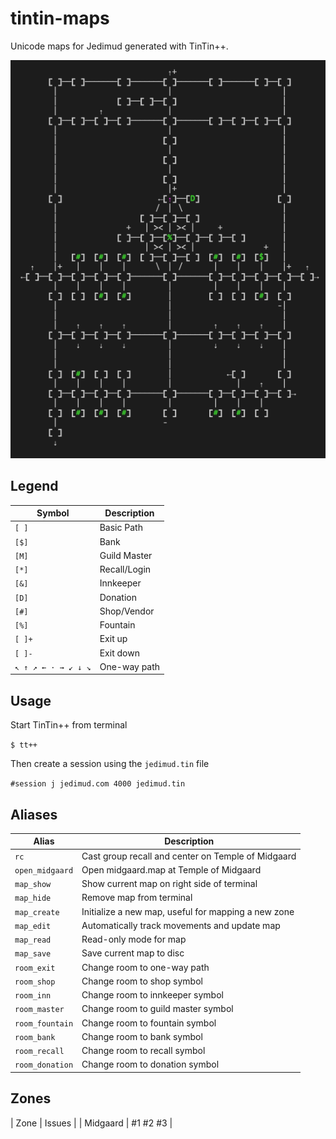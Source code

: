 # tintin-maps

Unicode maps for Jedimud generated with TinTin++.

![](midgaard.png)

## Legend

| Symbol              | Description   |
| ------------------- | ------------- |
| `[ ]`               |  Basic Path   |
| `[$]`               |  Bank         |
| `[M]`               |  Guild Master |
| `[*]`               |  Recall/Login |
| `[&]`               |  Innkeeper    |
| `[D]`               |  Donation     |
| `[#]`               |  Shop/Vendor  |
| `[%]`               |  Fountain     |
| `[ ]+`              |  Exit up      |
| `[ ]-`              |  Exit down    |
| `↖ ↑ ↗ ← · → ↙ ↓ ↘` | One-way path  |


## Usage

Start TinTin++ from terminal

`$ tt++`

Then create a session using the `jedimud.tin` file

`#session j jedimud.com 4000 jedimud.tin`

## Aliases

| Alias           | Description                                         |
| --------------- | --------------------------------------------------- |
| `rc`            | Cast group recall and center on Temple of Midgaard  |
| `open_midgaard` | Open midgaard.map at Temple of Midgaard             |
| `map_show`      | Show current map on right side of terminal          |
| `map_hide`      | Remove map from terminal                            |
| `map_create`    | Initialize a new map, useful for mapping a new zone |
| `map_edit`      | Automatically track movements and update map        |
| `map_read`      | Read-only mode for map                              |
| `map_save`      | Save current map to disc                            |
| `room_exit`     | Change room to one-way path                         |
| `room_shop`     | Change room to shop symbol                          |
| `room_inn`      | Change room to innkeeper symbol                     |
| `room_master`   | Change room to guild master symbol                  |
| `room_fountain` | Change room to fountain symbol                      |
| `room_bank`     | Change room to bank symbol                          |
| `room_recall`   | Change room to recall symbol                        |
| `room_donation` | Change room to donation symbol                      |

## Zones

| Zone     | Issues   | 
| Midgaard | #1 #2 #3 |